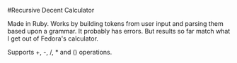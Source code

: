 #Recursive Decent Calculator

Made in Ruby. Works by building tokens from user input and parsing them based upon a grammar. It probably has errors. But results so far match what I get out of Fedora's calculator. 

Supports +, -, /, * and () operations.
